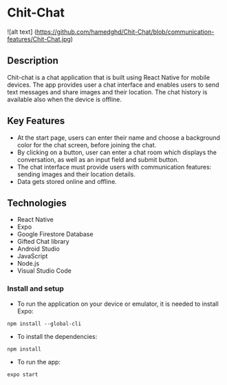 # Chit-Chat

![alt text] (https://github.com/hamedghd/Chit-Chat/blob/communication-features/Chit-Chat.jpg)

## Description
Chit-chat is a chat application that is built using React Native for mobile devices. The app provides user a chat interface and enables users to send text messages and share images and their location. The chat history is available also when the device is offline.



## Key Features

- At the start page, users can enter their name and choose a background color for the chat screen, before joining the chat.
- By clicking on a button, user can enter a chat room which displays the conversation, as well as an input field and submit button.
- The chat interface must provide users with communication features: sending images and their location details.
- Data gets stored online and offline.

## Technologies

- React Native
- Expo
- Google Firestore Database
- Gifted Chat library
- Android Studio
- JavaScript
- Node.js
- Visual Studio Code

### Install and setup

- To run the application on your device or emulator, it is needed to install Expo:

```
npm install --global-cli
```
- To install the dependencies:

```
npm install
```
- To run the app:

```
expo start
```
